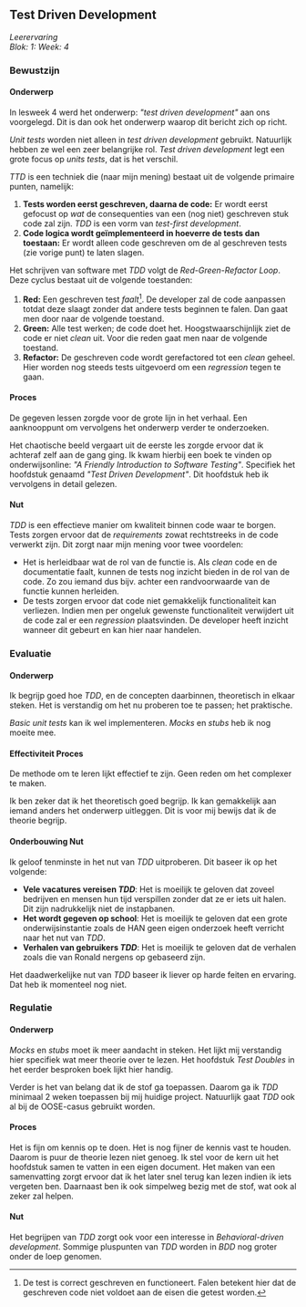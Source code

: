 ## Test Driven Development
_Leerervaring_  
_Blok: 1: Week: 4_  

### Bewustzijn
#### Onderwerp 
In lesweek 4 werd het onderwerp: _"test driven development"_ aan ons voorgelegd. Dit is dan ook het onderwerp waarop 
dit bericht zich op richt.

_Unit tests_ worden niet alleen in _test driven development_ gebruikt. Natuurlijk hebben ze wel een zeer belangrijke rol.
_Test driven development_ legt een grote focus op _units tests_, dat is het verschil.

_TTD_ is een techniek die (naar mijn mening) bestaat uit de volgende primaire punten, namelijk:
1. **Tests worden eerst geschreven, daarna de code:** Er wordt eerst gefocust op _wat_ de consequenties van een (nog niet) geschreven
stuk code zal zijn. _TDD_ is een vorm van _test-first development_.
2. **Code logica wordt geïmplementeerd in hoeverre de tests dan toestaan:** Er wordt alleen code geschreven om de 
al geschreven tests (zie vorige punt) te laten slagen.

Het schrijven van software met _TDD_ volgt de _Red-Green-Refactor Loop_. Deze cyclus bestaat uit de volgende toestanden:
1. **Red:** Een geschreven test _faalt_[^1]. De developer zal de code aanpassen totdat deze slaagt zonder dat andere tests beginnen te falen. 
Dan gaat men door naar de volgende toestand.
2. **Green:** Alle test werken; de code doet het. Hoogstwaarschijnlijk ziet de code er niet _clean_ uit. Voor die reden 
gaat men naar de volgende toestand.
3. **Refactor:** De geschreven code wordt gerefactored tot een _clean_ geheel. Hier worden nog steeds tests uitgevoerd 
om een _regression_ tegen te gaan. 

[^1]: De test is correct geschreven en functioneert. Falen betekent hier dat de geschreven code niet voldoet aan de 
eisen die getest worden.

#### Proces
De gegeven lessen zorgde voor de grote lijn in het verhaal. Een aanknooppunt om vervolgens het onderwerp verder te 
onderzoeken. 

Het chaotische beeld vergaart uit de eerste les zorgde ervoor dat ik achteraf zelf aan de gang ging. Ik kwam hierbij
een boek te vinden op onderwijsonline: _"A Friendly Introduction to Software Testing"_. Specifiek het hoofdstuk genaamd 
_"Test Driven Development"_. Dit hoofdstuk heb ik vervolgens in detail gelezen.

#### Nut
_TDD_ is een effectieve manier om kwaliteit binnen code waar te borgen. Tests zorgen ervoor dat de _requirements_ zowat rechtstreeks
in de code verwerkt zijn. Dit zorgt naar mijn mening voor twee voordelen:
- Het is herleidbaar wat de rol van de functie is. Als _clean_ code en de documentatie faalt, kunnen de tests nog inzicht bieden in
de rol van de code. Zo zou iemand dus bijv. achter een randvoorwaarde van de functie kunnen herleiden.
- De tests zorgen ervoor dat code niet gemakkelijk functionaliteit kan verliezen. Indien men per ongeluk gewenste functionaliteit
verwijdert uit de code zal er een _regression_ plaatsvinden. De developer heeft inzicht wanneer dit gebeurt en kan hier naar handelen.


### Evaluatie
#### Onderwerp
Ik begrijp goed hoe _TDD_, en de concepten daarbinnen, theoretisch in elkaar steken. Het is verstandig
om het nu proberen toe te passen; het praktische.

_Basic_ _unit tests_ kan ik wel implementeren. _Mocks_ en _stubs_ heb ik nog moeite mee. 

#### Effectiviteit Proces 
De methode om te leren lijkt effectief te zijn. Geen reden om het complexer te maken.

Ik ben zeker dat ik het theoretisch goed begrijp. Ik kan gemakkelijk aan iemand anders het onderwerp uitleggen. Dit is 
voor mij bewijs dat ik de theorie begrijp. 

#### Onderbouwing Nut
Ik geloof tenminste in het nut van _TDD_ uitproberen. Dit baseer ik op het volgende:
- **Vele vacatures vereisen _TDD_**: Het is moeilijk te geloven dat zoveel bedrijven en mensen hun tijd verspillen
zonder dat ze er iets uit halen. Dit zijn nadrukkelijk niet de instapbanen.
- **Het wordt gegeven op school**: Het is moeilijk te geloven dat een grote onderwijsinstantie zoals de HAN geen 
eigen onderzoek heeft verricht naar het nut van _TDD_.
- **Verhalen van gebruikers _TDD_**: Het is moeilijk te geloven dat de verhalen zoals die van Ronald nergens op gebaseerd zijn.

Het daadwerkelijke nut van _TDD_ baseer ik liever op harde feiten en ervaring. Dat heb ik momenteel nog niet.

### Regulatie
#### Onderwerp
_Mocks_ en _stubs_ moet ik meer aandacht in steken. Het lijkt mij verstandig hier specifiek wat meer theorie over te lezen. 
Het hoofdstuk _Test Doubles_ in het eerder besproken boek lijkt hier handig. 

Verder is het van belang dat ik de stof ga toepassen. Daarom ga ik _TDD_ minimaal 2 weken toepassen bij mij huidige
project. Natuurlijk gaat _TDD_ ook al bij de OOSE-casus gebruikt worden.

#### Proces 
Het is fijn om kennis op te doen. Het is nog fijner de kennis vast te houden. Daarom is puur de theorie lezen niet genoeg. 
Ik stel voor de kern uit het hoofdstuk samen te vatten in een eigen document. Het maken van een samenvatting zorgt ervoor 
dat ik het later snel terug kan lezen indien ik iets vergeten ben. Daarnaast ben ik ook simpelweg bezig met de stof, wat
ook al zeker zal helpen.

#### Nut
Het begrijpen van _TDD_ zorgt ook voor een interesse in _Behavioral-driven development_. Sommige pluspunten van _TDD_ worden 
in _BDD_ nog groter onder de loep genomen.
